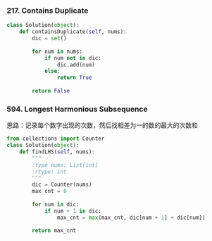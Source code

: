 ### 217. Contains Duplicate

```Python
class Solution(object):
    def containsDuplicate(self, nums):
        dic = set()
        
        for num in nums:
            if num not in dic: 
                dic.add(num)
            else:
                return True
            
        return False
```
### 594. Longest Harmonious Subsequence
思路：记录每个数字出现的次数，然后找相差为一的数的最大的次数和
```Python
from collections import Counter
class Solution(object):
    def findLHS(self, nums):
        """
        :type nums: List[int]
        :rtype: int
        """
        dic = Counter(nums)
        max_cnt = 0
        
        for num in dic:
            if num + 1 in dic:
                max_cnt = max(max_cnt, dic[num + 1] + dic[num])
                
        return max_cnt
```
